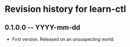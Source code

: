 # Revision history for learn-ctl

## 0.1.0.0  -- YYYY-mm-dd

* First version. Released on an unsuspecting world.
